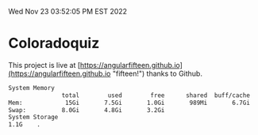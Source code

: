 Wed Nov 23 03:52:05 PM EST 2022

# Coloradoquiz


This project is live at [https://angularfifteen.github.io](https://angularfifteen.github.io "fifteen!") thanks to Github.

```bash
System Memory
               total        used        free      shared  buff/cache   available
Mem:            15Gi       7.5Gi       1.0Gi       989Mi       6.7Gi       6.2Gi
Swap:          8.0Gi       4.8Gi       3.2Gi
System Storage
1.1G	.
```
